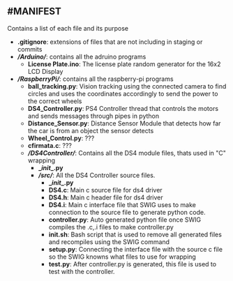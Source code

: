 #MANIFEST
-------

Contains a list of each file and its purpose

*   **.gitignore**: 
      extensions of files that are not including in staging or commits
*   ***/Arduino/***: 
      contains all the adruino programs
	* **License Plate.ino**: 
	    The license plate random generator for the 16x2 LCD Display  
* 	***/RaspberryPi/***: 
      contains all the raspberry-pi programs
	* **ball_tracking.py**: 
	  Vision tracking using the connected camera to find circles and uses the coordinates accordingly to send the power to the correct wheels
	* **DS4_Controller.py**: 
	    PS4 Controller thread that controls the motors and sends messages through pipes in python
	* **Distance_Sensor.py**: 
	  Distance Sensor Module that detects how far the car is from an object the sensor detects
	* **Wheel_Control.py**: 
	  ???
	* **cfirmata.c**:
	  ???
	* ***/DS4Controller/***:
	  Contains all the DS4 module files, thats used in "C" wrapping
	  * **\__init__\.py**
	  * ***/src/***:
	    All the DS4 Controller source files.
        * **\__init__\.py**
        * **DS4.c**: 
        	Main c source file for ds4 driver
        * **DS4.h**: 
        	Main c header file for ds4 driver
        * **DS4.i**:
        	Main c interface file that SWIG uses to make connection to the source file to generate python code.
        * **controller.py**:
        	Auto generated python file once SWIG compiles the .c,.i files to make controller.py
        * **init.sh**:
       	Bash script that is used to remove all generated files and recompiles using the SWIG command
        * **setup.py**:
       	Connecting the interface file with the source c file so the SWIG knowns what files to use for wrapping
        * **test.py**:
       		After controller.py is generated, this file is used to test with the controller.